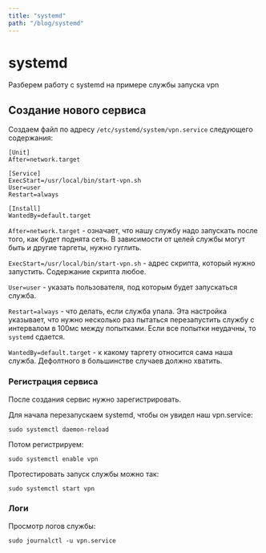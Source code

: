 ```yaml
---
title: "systemd"
path: "/blog/systemd"
---
```

# systemd

Разберем работу с systemd на примере службы запуска vpn

## Создание нового сервиса

Создаем файл по адресу `/etc/systemd/system/vpn.service` следующего содержания:

```
[Unit]
After=network.target

[Service]
ExecStart=/usr/local/bin/start-vpn.sh
User=user
Restart=always

[Install]
WantedBy=default.target
```

`After=network.target` - означает, что нашу службу надо запускать после того, как будет поднята сеть. В зависимости от целей службы могут быть и другие таргеты, нужно гуглить.

`ExecStart=/usr/local/bin/start-vpn.sh` - адрес скрипта, который нужно запустить. Содержание скрипта любое.

`User=user` - указать пользователя, под которым будет запускаться служба. 

`Restart=always` - что делать, если служба упала. Эта настройка указывает, что нужно несколько раз пытаться перезапустить службу с интервалом в 100мс между попытками. Если все попытки неудачны, то `systemd` сдается.

`WantedBy=default.target` - к какому таргету относится сама наша служба. Дефолтного в большинстве случаев должно хватить.

### Регистрация сервиса

После создания сервис нужно зарегистрировать.

Для начала перезапускаем systemd, чтобы он увидел наш vpn.service:

```shell
sudo systemctl daemon-reload
```

Потом регистрируем:

```shell
sudo systemctl enable vpn
```

Протестировать запуск службы можно так:

```shell
sudo systemctl start vpn
```

### Логи

Просмотр логов службы:

```shell
sudo journalctl -u vpn.service
```